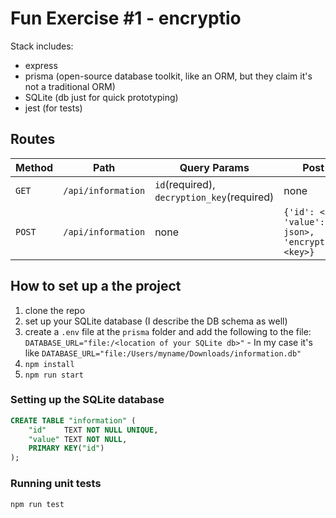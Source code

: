 # Fun Exercise #1 - encryptio
Stack includes:
- express
- prisma (open-source database toolkit, like an ORM, but they claim it's not a traditional ORM)
- SQLite (db just for quick prototyping)
- jest (for tests)

## Routes
|Method|Path|Query Params|Post Body|
|---|---|---|---|
|`GET`|`/api/information`|`id`(required), `decryption_key`(required)|none|
|`POST`|`/api/information`|none|`{'id': <id>, 'value': <valid-json>, 'encryption_key': <key>}`|

## How to set up a the project
1. clone the repo
2. set up your SQLite database (I describe the DB schema as well)
3. create a `.env` file at the `prisma` folder and add the following to the file: 
`DATABASE_URL="file:/<location of your SQLite db>"` - 
In my case it's like
`DATABASE_URL="file:/Users/myname/Downloads/information.db"`
5. `npm install`
6. `npm run start`

### Setting up the SQLite database


```sql
CREATE TABLE "information" (
	"id"	TEXT NOT NULL UNIQUE,
	"value"	TEXT NOT NULL,
	PRIMARY KEY("id")
);
```

### Running unit tests
`npm run test`
